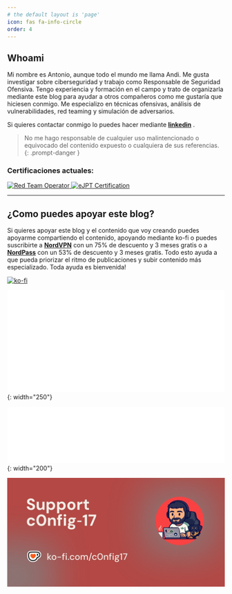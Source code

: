 ```yaml
---
# the default layout is 'page'
icon: fas fa-info-circle
order: 4
---
```



## Whoami
Mi nombre es Antonio, aunque todo el mundo me llama Andi. Me gusta investigar sobre ciberseguridad y trabajo como Responsable de Seguridad Ofensiva. Tengo experiencia y formación en el campo y trato de organizarla mediante este blog para ayudar a otros compañeros como me gustaría que hiciesen conmigo. Me especializo en técnicas ofensivas, análisis de vulnerabilidades, red teaming y simulación de adversarios.

Si quieres contactar conmigo lo puedes hacer mediante [**linkedin**](https://www.linkedin.com/in/antoniodseri47/) . <br>

> No me hago responsable de cualquier uso malintencionado o equivocado del contenido expuesto o cualquiera de sus referencias.
{: .prompt-danger }

### Certificaciones actuales: <br>

<a href="https://eu.badgr.com/public/assertions/p5pFRJ94TDaTixY-0eMmdA?identity__email=antonio.seri.97%40gmail.com">
  <img src="https://api.eu.badgr.io/public/assertions/p5pFRJ94TDaTixY-0eMmdA/image" alt="Red Team Operator" width="120" height="120"/>
</a>
<a href="https://certs.ine.com/fa3ac3a4-8855-443c-b155-fae01aa7caab#acc.riynwDEO">
  <img src="https://us-east-1.graphassets.com/AwCYQkwjSUCbfkm08Ct1Mz/cmcc3wze0lx3007irps13e6k3" alt="eJPT Certification" width="120" height="120"/>
</a>

---
## ¿Como puedes apoyar este blog?
Si quieres apoyar este blog y el contenido que voy creando puedes apoyarme compartiendo el contenido, apoyando mediante ko-fi o puedes suscribirte a [**NordVPN**](https://go.nordvpn.net/aff_c?offer_id=15&aff_id=132246&url_id=902) con un 75% de descuento y 3 meses gratis o a [**NordPass**](https://nordpass.com/special/?utm_medium=affiliate&utm_term&utm_content&utm_campaign=off488&utm_source=aff132246&aff_free) con un 53% de descuento y 3 meses gratis. Todo esto ayuda a que pueda priorizar el ritmo de publicaciones y subir contenido más especializado. Toda ayuda es bienvenida! <br>

[![ko-fi](https://ko-fi.com/img/githubbutton_sm.svg)](https://ko-fi.com/A0A41BO608)

![Desktop View](/assets/img/Nordvpn/logonordvpn.png){: width="250"}

![Desktop View](assets/img/Nordvpn/logonordpass.png){: width="200"}

![Desktop View](/assets/img/ko-fi.jpg)




